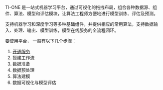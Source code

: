 TI-ONE 是一站式机器学习平台，通过可视化的拖拽布局，组合各种数据源、组件、算法、模型和评估模块，让算法工程师方便地进行模型训练、评估及预测。

支持机器学习和深度学习等多种基础组件，并提供相应的常用算法，支持数据输入、处理、输出、模型训练，模型在线服务的全流程闭环。

要使用平台， 一般有以下几个步骤：
1. [开通服务](https://tio.cloud.tencent.com)
2. 搭建工作流
3. 数据准备
4. 数据预处理
5. 算法建模
6. 数据可视化与模型评估
